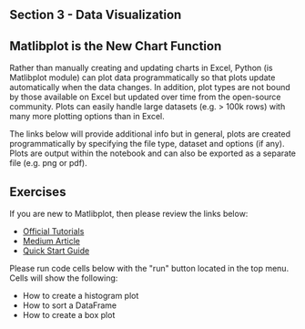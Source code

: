 ## Section 3 - Data Visualization

## Matlibplot is the New Chart Function

Rather than manually creating and updating charts in Excel, Python (is Matlibplot module) can plot data programmatically so that plots update automatically when the data changes. In addition, plot types are not bound by those available on Excel but updated over time from the open-source community. Plots can easily handle large datasets (e.g. > 100k rows) with many more plotting options than in Excel.

The links below will provide additional info but in general, plots are created programmatically by specifying the file type, dataset and options (if any). Plots are output within the notebook and can also be exported as a separate file (e.g. png or pdf).

## Exercises

If you are new to Matlibplot, then please review the links below:

* [Official Tutorials](https://matplotlib.org/3.1.1/tutorials/index.html)
* [Medium Article](https://towardsdatascience.com/matplotlib-tutorial-learn-basics-of-pythons-powerful-plotting-library-b5d1b8f67596)
* [Quick Start Guide](https://realpython.com/python-matplotlib-guide/)

Please run code cells below with the "run" button located in the top menu. Cells will show the following:

* How to create a histogram plot
* How to sort a DataFrame
* How to create a box plot
